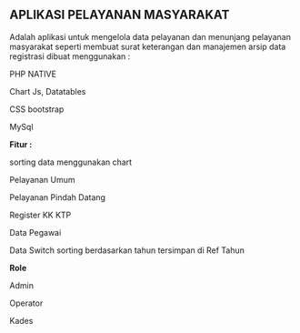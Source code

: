 
<h2>APLIKASI PELAYANAN MASYARAKAT</h2> 
<p>Adalah aplikasi untuk mengelola data pelayanan dan menunjang 
pelayanan masyarakat seperti membuat surat keterangan dan manajemen arsip data registrasi dibuat menggunakan :</p>
<p>PHP NATIVE</p>
<p>  Chart Js, Datatables  </p>
<p> CSS bootstrap  </p>
<p> MySql  </p>






<b>Fitur :</b>
<p> sorting data menggunakan chart </p>
<p>  Pelayanan Umum   </p>
<p>  Pelayanan Pindah Datang   </p>
<p>  Register KK KTP   </p>
<p>  Data Pegawai    </p>
<p>  Data Switch sorting berdasarkan tahun tersimpan di Ref Tahun   </p>


<b>  Role   </b>


<p>   Admin  </p>

<p>   Operator  </p>

<p>   Kades  </p>









 

